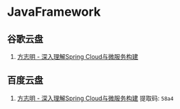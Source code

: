 # JavaFramework


## 谷歌云盘

1. [方志明 - 深入理解Spring Cloud与微服务构建](https://drive.google.com/file/d/1xNX9XT7cdbPUNjL_DN-4qic_oozORCGu/view?usp=sharing)


## 百度云盘

1. [方志明 - 深入理解Spring Cloud与微服务构建](https://pan.baidu.com/s/1v9DyrWSc2qcUNqfbb8Zrsw)  提取码: `58a4`